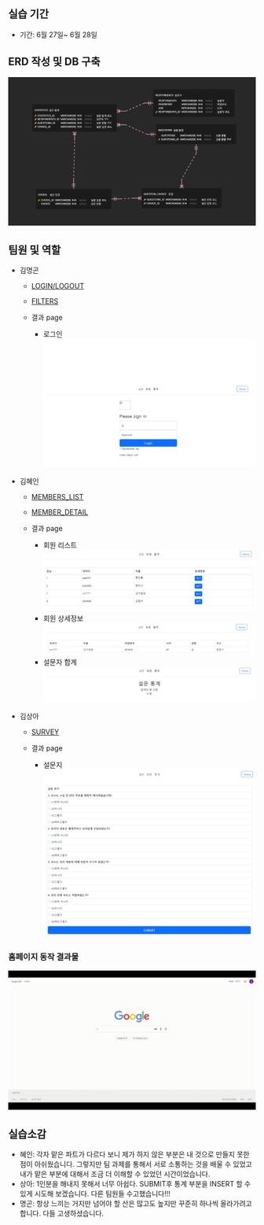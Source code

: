 ## 실습 기간

- 기간: 6월 27일~ 6월 28일


## ERD 작성 및 DB 구축

  ![Alt text](./src/main/resources/static/images/ERD%20PNG.png)

## 팀원 및 역할

- 김명곤
  - [LOGIN/LOGOUT](https://github.com/SSSanga/toy_servlet/blob/main/src/main/java/com/example/toy_servlet/controlls/LoginCreateServlet.java)
  - [FILTERS](https://github.com/SSSanga/toy_servlet/tree/main/src/main/java/com/example/toy_servlet/Filters)

  - 결과 page

      - 로그인
      ![Alt text](./src/main/resources/static/images/주요화면_명곤(로그인).png)

- 김혜인
  - [MEMBERS_LIST](https://github.com/SSSanga/toy_servlet/blob/main/src/main/java/com/example/toy_servlet/controlls/MembersServlet.java)
  - [MEMBER_DETAIL](https://github.com/SSSanga/toy_servlet/blob/main/src/main/java/com/example/toy_servlet/controlls/MembersInfoServlet.java)

  - 결과 page 

      - 회원 리스트  
      ![Alt text](./src/main/resources/static/images/주요화면_혜인(회원).png)
      - 회원 상세정보
      ![Alt text](./src/main/resources/static/images/주요화면_혜인(회원상세정보).png)
      - 설문자 합계 
      ![Alt text](./src/main/resources/static/images/주요코드_혜인(설문통계).PNG)
      
      

- 김상아
  - [SURVEY](https://github.com/SSSanga/toy_servlet/blob/main/src/main/java/com/example/toy_servlet/controlls/surveyServletJSPing.java)

  - 결과 page 
    
    - 설문지  
    ![Alt text](./src/main/resources/static/images/주요화면_상아(설문).png)

### 홈페이지 동작 결과물 

![Alt text](./src/main/resources/static/images/ㄱㄱㄱ.gif)


## 실습소감
- 혜인: 각자 맡은 파트가 다르다 보니 제가 하지 않은 부분은 내 것으로 만들지 못한 점이 아쉬웠습니다. 그렇지만 팀 과제를 통해서 서로 소통하는 것을 배울 수 있었고 내가 맡은 부분에 대해서 조금 더 이해할 수 있었던 시간이었습니다. 
- 상아: 1인분을 해내지 못해서 너무 아쉽다. SUBMIT후 통계 부분을 INSERT 할 수 있게 시도해 보겠습니다.
  다른 팀원들 수고했습니다!!!
- 명곤: 항상 느끼는 거지만 넘어야 할 산은 많고도 높지만 꾸준히 하나씩 올라가려고 합니다. 다들 고생하셨습니다.
